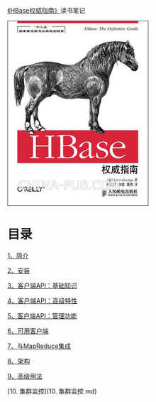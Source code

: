 [《HBase权威指南》](https://book.douban.com/subject/25784835/)读书笔记

![](img/cover.jpg)

# 目录

[1、简介](1、简介.md)

[2、安装](2、安装.md)

[3、客户端API：基础知识](3、客户端API：基础知识.md)

[4、客户端API：高级特性](4、客户端API：高级特性.md)

[5、客户端API：管理功能](5、客户端API：管理功能.md)

[6、可用客户端](6、可用客户端.md)

[7、与MapReduce集成](7、与MapReduce集成.md)

[8、架构](8、架构.md)

[9、高级用法](9、高级用法.md)

[10. 集群监控](10. 集群监控.md)
